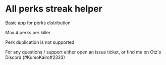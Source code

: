 # All perks streak helper

Basic app for perks distribution

Max 4 perks per killer

Perk duplication is not supported

For any questions / support either open an issue ticket, or find me on Otz's Discord (#KumoKairo#2333)
